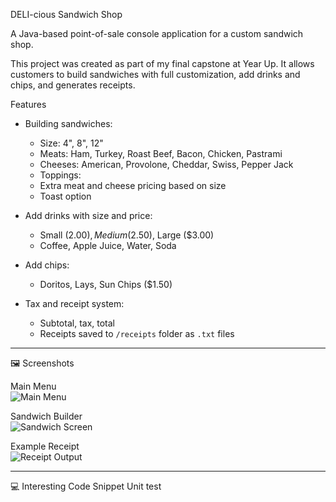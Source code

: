 DELI-cious Sandwich Shop

A Java-based point-of-sale console application for a custom sandwich shop.

This project was created as part of my final capstone at Year Up. It allows customers to build sandwiches with full customization, add drinks and chips, and generates receipts.

 Features

- Building sandwiches:
  - Size: 4", 8", 12"
  - Meats: Ham, Turkey, Roast Beef, Bacon, Chicken, Pastrami
  - Cheeses: American, Provolone, Cheddar, Swiss, Pepper Jack
  - Toppings:
  - Extra meat and cheese pricing based on size
  - Toast option

- Add drinks with size and price:
  - Small ($2.00), Medium ($2.50), Large ($3.00)
  - Coffee, Apple Juice, Water, Soda

- Add chips:
  - Doritos, Lays, Sun Chips ($1.50)

- Tax and receipt system:
  - Subtotal, tax, total
  - Receipts saved to `/receipts` folder as `.txt` files

---

🖼️ Screenshots

Main Menu  
![Main Menu](screenshots/main-menu.png)

Sandwich Builder  
![Sandwich Screen](screenshots/sandwich-builder.png)

Example Receipt  
![Receipt Output](screenshots/receipt-example.png)

---

💻 Interesting Code Snippet
Unit test
